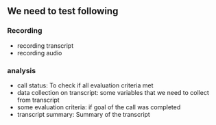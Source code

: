 ## We need to test following

### Recording

- recording transcript
- recording audio

### analysis

- call status: To check if all evaluation criteria met
- data collection on transcript: some variables that we need to collect from transcript
- some evaluation criteria: if goal of the call was completed
- transcript summary: Summary of the transcript
